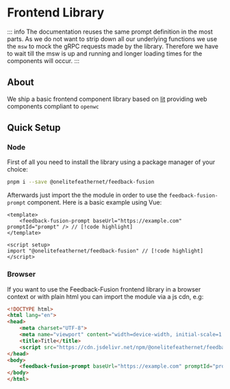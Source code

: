 # Frontend Library

::: info 
The documentation reuses the same prompt definition in the most parts. As we do not want to strip 
down all our underlying functions we use the `msw` to mock the gRPC requests made by the library.
Therefore we have to wait till the msw is up and running and longer loading times for the components 
will occur.
:::

## About

We ship a basic frontend component library based on [lit](https://lit.dev) providing
web components compliant to `openwc`

## Quick Setup

### Node

First of all you need to install the library using a package manager of your choice:

```sh
pnpm i --save @onelitefeathernet/feedback-fusion
```

Afterwards just import the the module in order to use the `feedback-fusion-prompt` component. Here
is a basic example using Vue:

```vue 
<template>
    <feedback-fusion-prompt baseUrl="https://example.com" promptId="prompt" /> // [!code highlight]
</template>

<script setup>
import "@onelitefeathernet/feedback-fusion" // [!code highlight]
</script>
```

### Browser 

If you want to use the Feedback-Fusion frontend library in a browser context or with plain html
you can import the module via a js cdn, e.g: 

```html 
<!DOCTYPE html>
<html lang="en">
<head>
    <meta charset="UTF-8">
    <meta name="viewport" content="width=device-width, initial-scale=1.0">
    <title>Title</title>
    <script src="https://cdn.jsdelivr.net/npm/@onelitefeathernet/feedback-fusion@latest"></script> // [!code highlight]
</head>
<body>
    <feedback-fusion-prompt baseUrl="https://example.com" promptId="prompt" /> // [!code highlight]
</body>
</html>
```
